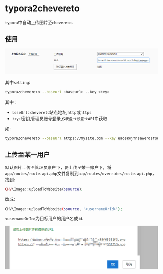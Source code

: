 # typora2chevereto

`typora`中自动上传图片至`chevereto`.

## 使用

![setting](./img/setting.png)

其中`setting`:

```bash
typora2chevereto --baseUrl <baseUrl> --key <key>
```

其中：

* `baseUrl`: `chevereto`站点地址,`http`或`https`
* `key`: 密钥,管理员账号登录,`仪表盘`→`设置`→`API`中获取


如:
```bash
typora2chevereto --baseUrl https://mysite.com --key eaoskdjfnsawefdsfswead
```

## 上传至某一用户

默认图片上传至管理员账户下，要上传至某一账户下，将`app/routes/route.api.php`文件复制到`app/routes/overrides/route.api.php`，找到:

```php
CHV\Image::uploadToWebsite($source);
```

改成:

```bash
CHV\Image::uploadToWebsite($source, '<usernameOrId>');
```

`<usernameOrId>`为目标用户的用户名或`id`.

![setting](./img/result.png)
